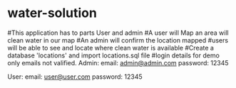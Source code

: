 # water-solution
#This application has to parts User and admin
#A user will Map an area will clean water in our map
#An admin will confirm the location mapped
#users will be able to see and locate where clean water is available
#Create a database 'locations' and import locations.sql file 
#login details for demo only emails not valified.
Admin:
email:    admin@admin.com
password: 12345


User:
email:    user@user.com
password: 12345
